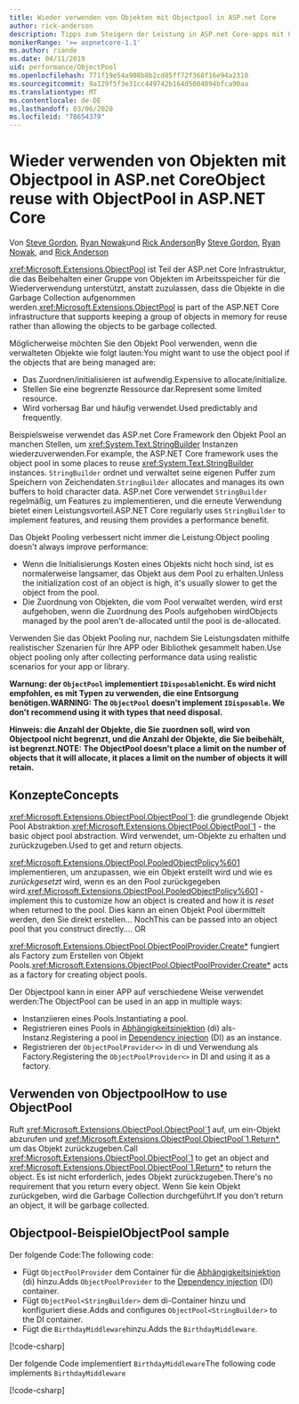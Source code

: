 ```yaml
---
title: Wieder verwenden von Objekten mit Objectpool in ASP.net Core
author: rick-anderson
description: Tipps zum Steigern der Leistung in ASP.net Core-apps mit Objectpool.
monikerRange: '>= aspnetcore-1.1'
ms.author: riande
ms.date: 04/11/2019
uid: performance/ObjectPool
ms.openlocfilehash: 771f19e54a908b8b2cd85ff72f368f16e94a2310
ms.sourcegitcommit: 9a129f5f3e31cc449742b164d5004894bfca90aa
ms.translationtype: MT
ms.contentlocale: de-DE
ms.lasthandoff: 03/06/2020
ms.locfileid: "78654379"
---
```

# <a name="object-reuse-with-objectpool-in-aspnet-core"></a><span data-ttu-id="950f4-103">Wieder verwenden von Objekten mit Objectpool in ASP.net Core</span><span class="sxs-lookup"><span data-stu-id="950f4-103">Object reuse with ObjectPool in ASP.NET Core</span></span>

<span data-ttu-id="950f4-104">Von [Steve Gordon](https://twitter.com/stevejgordon), [Ryan Nowak](https://github.com/rynowak)und [Rick Anderson](https://twitter.com/RickAndMSFT)</span><span class="sxs-lookup"><span data-stu-id="950f4-104">By [Steve Gordon](https://twitter.com/stevejgordon), [Ryan Nowak](https://github.com/rynowak), and [Rick Anderson](https://twitter.com/RickAndMSFT)</span></span>

<span data-ttu-id="950f4-105"><xref:Microsoft.Extensions.ObjectPool> ist Teil der ASP.net Core Infrastruktur, die das Beibehalten einer Gruppe von Objekten im Arbeitsspeicher für die Wiederverwendung unterstützt, anstatt zuzulassen, dass die Objekte in die Garbage Collection aufgenommen werden.</span><span class="sxs-lookup"><span data-stu-id="950f4-105"><xref:Microsoft.Extensions.ObjectPool> is part of the ASP.NET Core infrastructure that supports keeping a group of objects in memory for reuse rather than allowing the objects to be garbage collected.</span></span>

<span data-ttu-id="950f4-106">Möglicherweise möchten Sie den Objekt Pool verwenden, wenn die verwalteten Objekte wie folgt lauten:</span><span class="sxs-lookup"><span data-stu-id="950f4-106">You might want to use the object pool if the objects that are being managed are:</span></span>

- <span data-ttu-id="950f4-107">Das Zuordnen/initialisieren ist aufwendig.</span><span class="sxs-lookup"><span data-stu-id="950f4-107">Expensive to allocate/initialize.</span></span>
- <span data-ttu-id="950f4-108">Stellen Sie eine begrenzte Ressource dar.</span><span class="sxs-lookup"><span data-stu-id="950f4-108">Represent some limited resource.</span></span>
- <span data-ttu-id="950f4-109">Wird vorhersag Bar und häufig verwendet.</span><span class="sxs-lookup"><span data-stu-id="950f4-109">Used predictably and frequently.</span></span>

<span data-ttu-id="950f4-110">Beispielsweise verwendet das ASP.net Core Framework den Objekt Pool an manchen Stellen, um <xref:System.Text.StringBuilder> Instanzen wiederzuverwenden.</span><span class="sxs-lookup"><span data-stu-id="950f4-110">For example, the ASP.NET Core framework uses the object pool in some places to reuse <xref:System.Text.StringBuilder> instances.</span></span> <span data-ttu-id="950f4-111">`StringBuilder` ordnet und verwaltet seine eigenen Puffer zum Speichern von Zeichendaten.</span><span class="sxs-lookup"><span data-stu-id="950f4-111">`StringBuilder` allocates and manages its own buffers to hold character data.</span></span> <span data-ttu-id="950f4-112">ASP.net Core verwendet `StringBuilder` regelmäßig, um Features zu implementieren, und die erneute Verwendung bietet einen Leistungsvorteil.</span><span class="sxs-lookup"><span data-stu-id="950f4-112">ASP.NET Core regularly uses `StringBuilder` to implement features, and reusing them provides a performance benefit.</span></span>

<span data-ttu-id="950f4-113">Das Objekt Pooling verbessert nicht immer die Leistung:</span><span class="sxs-lookup"><span data-stu-id="950f4-113">Object pooling doesn't always improve performance:</span></span>

- <span data-ttu-id="950f4-114">Wenn die Initialisierungs Kosten eines Objekts nicht hoch sind, ist es normalerweise langsamer, das Objekt aus dem Pool zu erhalten.</span><span class="sxs-lookup"><span data-stu-id="950f4-114">Unless the initialization cost of an object is high, it's usually slower to get the object from the pool.</span></span>
- <span data-ttu-id="950f4-115">Die Zuordnung von Objekten, die vom Pool verwaltet werden, wird erst aufgehoben, wenn die Zuordnung des Pools aufgehoben wird</span><span class="sxs-lookup"><span data-stu-id="950f4-115">Objects managed by the pool aren't de-allocated until the pool is de-allocated.</span></span>

<span data-ttu-id="950f4-116">Verwenden Sie das Objekt Pooling nur, nachdem Sie Leistungsdaten mithilfe realistischer Szenarien für Ihre APP oder Bibliothek gesammelt haben.</span><span class="sxs-lookup"><span data-stu-id="950f4-116">Use object pooling only after collecting performance data using realistic scenarios for your app or library.</span></span>

<span data-ttu-id="950f4-117">**Warnung: der `ObjectPool` implementiert `IDisposable`nicht. Es wird nicht empfohlen, es mit Typen zu verwenden, die eine Entsorgung benötigen.**</span><span class="sxs-lookup"><span data-stu-id="950f4-117">**WARNING: The `ObjectPool` doesn't implement `IDisposable`. We don't recommend using it with types that need disposal.**</span></span>

<span data-ttu-id="950f4-118">**Hinweis: die Anzahl der Objekte, die Sie zuordnen soll, wird von Objectpool nicht begrenzt, und die Anzahl der Objekte, die Sie beibehält, ist begrenzt.**</span><span class="sxs-lookup"><span data-stu-id="950f4-118">**NOTE: The ObjectPool doesn't place a limit on the number of objects that it will allocate, it places a limit on the number of objects it will retain.**</span></span>

## <a name="concepts"></a><span data-ttu-id="950f4-119">Konzepte</span><span class="sxs-lookup"><span data-stu-id="950f4-119">Concepts</span></span>

<span data-ttu-id="950f4-120"><xref:Microsoft.Extensions.ObjectPool.ObjectPool`1>: die grundlegende Objekt Pool Abstraktion.</span><span class="sxs-lookup"><span data-stu-id="950f4-120"><xref:Microsoft.Extensions.ObjectPool.ObjectPool`1> - the basic object pool abstraction.</span></span> <span data-ttu-id="950f4-121">Wird verwendet, um-Objekte zu erhalten und zurückzugeben.</span><span class="sxs-lookup"><span data-stu-id="950f4-121">Used to get and return objects.</span></span>

<span data-ttu-id="950f4-122"><xref:Microsoft.Extensions.ObjectPool.PooledObjectPolicy%601> implementieren, um anzupassen, wie ein Objekt erstellt wird und wie es *zurückgesetzt* wird, wenn es an den Pool zurückgegeben wird.</span><span class="sxs-lookup"><span data-stu-id="950f4-122"><xref:Microsoft.Extensions.ObjectPool.PooledObjectPolicy%601> - implement this to customize how an object is created and how it is *reset* when returned to the pool.</span></span> <span data-ttu-id="950f4-123">Dies kann an einen Objekt Pool übermittelt werden, den Sie direkt erstellen... Noch</span><span class="sxs-lookup"><span data-stu-id="950f4-123">This can be passed into an object pool that you construct directly.... OR</span></span>

<span data-ttu-id="950f4-124"><xref:Microsoft.Extensions.ObjectPool.ObjectPoolProvider.Create*> fungiert als Factory zum Erstellen von Objekt Pools.</span><span class="sxs-lookup"><span data-stu-id="950f4-124"><xref:Microsoft.Extensions.ObjectPool.ObjectPoolProvider.Create*> acts as a factory for creating object pools.</span></span>
<!-- REview, there is no ObjectPoolProvider<T> -->

<span data-ttu-id="950f4-125">Der Objectpool kann in einer APP auf verschiedene Weise verwendet werden:</span><span class="sxs-lookup"><span data-stu-id="950f4-125">The ObjectPool can be used in an app in multiple ways:</span></span>

* <span data-ttu-id="950f4-126">Instanziieren eines Pools.</span><span class="sxs-lookup"><span data-stu-id="950f4-126">Instantiating a pool.</span></span>
* <span data-ttu-id="950f4-127">Registrieren eines Pools in [Abhängigkeitsinjektion](xref:fundamentals/dependency-injection) (di) als-Instanz.</span><span class="sxs-lookup"><span data-stu-id="950f4-127">Registering a pool in [Dependency injection](xref:fundamentals/dependency-injection) (DI) as an instance.</span></span>
* <span data-ttu-id="950f4-128">Registrieren der `ObjectPoolProvider<>` in di und Verwendung als Factory.</span><span class="sxs-lookup"><span data-stu-id="950f4-128">Registering the `ObjectPoolProvider<>` in DI and using it as a factory.</span></span>

## <a name="how-to-use-objectpool"></a><span data-ttu-id="950f4-129">Verwenden von Objectpool</span><span class="sxs-lookup"><span data-stu-id="950f4-129">How to use ObjectPool</span></span>

<span data-ttu-id="950f4-130">Ruft <xref:Microsoft.Extensions.ObjectPool.ObjectPool`1> auf, um ein-Objekt abzurufen und <xref:Microsoft.Extensions.ObjectPool.ObjectPool`1.Return*>, um das Objekt zurückzugeben.</span><span class="sxs-lookup"><span data-stu-id="950f4-130">Call <xref:Microsoft.Extensions.ObjectPool.ObjectPool`1> to get an object and <xref:Microsoft.Extensions.ObjectPool.ObjectPool`1.Return*> to return the object.</span></span>  <span data-ttu-id="950f4-131">Es ist nicht erforderlich, jedes Objekt zurückzugeben.</span><span class="sxs-lookup"><span data-stu-id="950f4-131">There's no requirement that you return every object.</span></span> <span data-ttu-id="950f4-132">Wenn Sie kein Objekt zurückgeben, wird die Garbage Collection durchgeführt.</span><span class="sxs-lookup"><span data-stu-id="950f4-132">If you don't return an object, it will be garbage collected.</span></span>

## <a name="objectpool-sample"></a><span data-ttu-id="950f4-133">Objectpool-Beispiel</span><span class="sxs-lookup"><span data-stu-id="950f4-133">ObjectPool sample</span></span>

<span data-ttu-id="950f4-134">Der folgende Code:</span><span class="sxs-lookup"><span data-stu-id="950f4-134">The following code:</span></span>

* <span data-ttu-id="950f4-135">Fügt `ObjectPoolProvider` dem Container für die [Abhängigkeitsinjektion](xref:fundamentals/dependency-injection) (di) hinzu.</span><span class="sxs-lookup"><span data-stu-id="950f4-135">Adds `ObjectPoolProvider` to the [Dependency injection](xref:fundamentals/dependency-injection) (DI) container.</span></span>
* <span data-ttu-id="950f4-136">Fügt `ObjectPool<StringBuilder>` dem di-Container hinzu und konfiguriert diese.</span><span class="sxs-lookup"><span data-stu-id="950f4-136">Adds and configures `ObjectPool<StringBuilder>` to the DI container.</span></span>
* <span data-ttu-id="950f4-137">Fügt die `BirthdayMiddleware`hinzu.</span><span class="sxs-lookup"><span data-stu-id="950f4-137">Adds the `BirthdayMiddleware`.</span></span>

[!code-csharp[](ObjectPool/ObjectPoolSample/Startup.cs?name=snippet)]

<span data-ttu-id="950f4-138">Der folgende Code implementiert `BirthdayMiddleware`</span><span class="sxs-lookup"><span data-stu-id="950f4-138">The following code implements `BirthdayMiddleware`</span></span>

[!code-csharp[](ObjectPool/ObjectPoolSample/BirthdayMiddleware.cs?name=snippet)]
